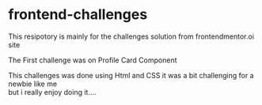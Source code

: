 # frontend-challenges
This resipotory is mainly for the challenges solution from frontendmentor.oi site

The First challenge was on Profile Card Component

This challenges was done using Html and CSS
it  was a bit challenging for a newbie like me  
but i really enjoy doing it....
